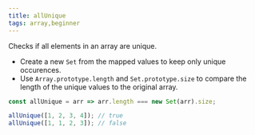 ```yaml
---
title: allUnique
tags: array,beginner
---
```


Checks if all elements in an array are unique.

- Create a new `Set` from the mapped values to keep only unique occurences.
- Use `Array.prototype.length` and `Set.prototype.size` to compare the length of the unique values to the original array.

```js
const allUnique = arr => arr.length === new Set(arr).size;
```

```js
allUnique([1, 2, 3, 4]); // true
allUnique([1, 1, 2, 3]); // false
```
